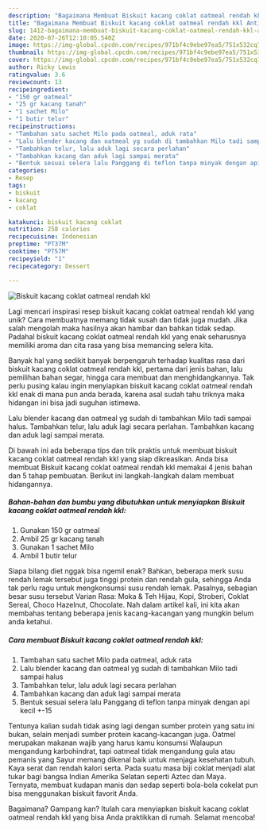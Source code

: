 ```yaml
---
description: "Bagaimana Membuat Biskuit kacang coklat oatmeal rendah kkl Anti Gagal"
title: "Bagaimana Membuat Biskuit kacang coklat oatmeal rendah kkl Anti Gagal"
slug: 1412-bagaimana-membuat-biskuit-kacang-coklat-oatmeal-rendah-kkl-anti-gagal
date: 2020-07-26T12:10:05.540Z
image: https://img-global.cpcdn.com/recipes/971bf4c9ebe97ea5/751x532cq70/biskuit-kacang-coklat-oatmeal-rendah-kkl-foto-resep-utama.jpg
thumbnail: https://img-global.cpcdn.com/recipes/971bf4c9ebe97ea5/751x532cq70/biskuit-kacang-coklat-oatmeal-rendah-kkl-foto-resep-utama.jpg
cover: https://img-global.cpcdn.com/recipes/971bf4c9ebe97ea5/751x532cq70/biskuit-kacang-coklat-oatmeal-rendah-kkl-foto-resep-utama.jpg
author: Ricky Lewis
ratingvalue: 3.6
reviewcount: 13
recipeingredient:
- "150 gr oatmeal"
- "25 gr kacang tanah"
- "1 sachet Milo"
- "1 butir telur"
recipeinstructions:
- "Tambahan satu sachet Milo pada oatmeal, aduk rata"
- "Lalu blender kacang dan oatmeal yg sudah di tambahkan Milo tadi sampai halus"
- "Tambahkan telur, lalu aduk lagi secara perlahan"
- "Tambahkan kacang dan aduk lagi sampai merata"
- "Bentuk sesuai selera lalu Panggang di teflon tanpa minyak dengan api kecil +-15"
categories:
- Resep
tags:
- biskuit
- kacang
- coklat

katakunci: biskuit kacang coklat 
nutrition: 258 calories
recipecuisine: Indonesian
preptime: "PT37M"
cooktime: "PT57M"
recipeyield: "1"
recipecategory: Dessert

---
```



![Biskuit kacang coklat oatmeal rendah kkl](https://img-global.cpcdn.com/recipes/971bf4c9ebe97ea5/751x532cq70/biskuit-kacang-coklat-oatmeal-rendah-kkl-foto-resep-utama.jpg)

Lagi mencari inspirasi resep biskuit kacang coklat oatmeal rendah kkl yang unik? Cara membuatnya memang tidak susah dan tidak juga mudah. Jika salah mengolah maka hasilnya akan hambar dan bahkan tidak sedap. Padahal biskuit kacang coklat oatmeal rendah kkl yang enak seharusnya memiliki aroma dan cita rasa yang bisa memancing selera kita.

Banyak hal yang sedikit banyak berpengaruh terhadap kualitas rasa dari biskuit kacang coklat oatmeal rendah kkl, pertama dari jenis bahan, lalu pemilihan bahan segar, hingga cara membuat dan menghidangkannya. Tak perlu pusing kalau ingin menyiapkan biskuit kacang coklat oatmeal rendah kkl enak di mana pun anda berada, karena asal sudah tahu triknya maka hidangan ini bisa jadi suguhan istimewa.

Lalu blender kacang dan oatmeal yg sudah di tambahkan Milo tadi sampai halus. Tambahkan telur, lalu aduk lagi secara perlahan. Tambahkan kacang dan aduk lagi sampai merata.


Di bawah ini ada beberapa tips dan trik praktis untuk membuat biskuit kacang coklat oatmeal rendah kkl yang siap dikreasikan. Anda bisa membuat Biskuit kacang coklat oatmeal rendah kkl memakai 4 jenis bahan dan 5 tahap pembuatan. Berikut ini langkah-langkah dalam membuat hidangannya.

<!--inarticleads1-->

##### Bahan-bahan dan bumbu yang dibutuhkan untuk menyiapkan Biskuit kacang coklat oatmeal rendah kkl:

1. Gunakan 150 gr oatmeal
1. Ambil 25 gr kacang tanah
1. Gunakan 1 sachet Milo
1. Ambil 1 butir telur


Siapa bilang diet nggak bisa ngemil enak? Bahkan, beberapa merk susu rendah lemak tersebut juga tinggi protein dan rendah gula, sehingga Anda tak perlu ragu untuk mengkonsumsi susu rendah lemak. Pasalnya, sebagian besar susu tersebut Varian Rasa: Moka &amp; Teh Hijau, Kopi, Stroberi, Coklat Sereal, Choco Hazelnut, Chocolate. Nah dalam artikel kali, ini kita akan membahas tentang beberapa jenis kacang-kacangan yang mungkin belum anda ketahui. 

<!--inarticleads2-->

##### Cara membuat Biskuit kacang coklat oatmeal rendah kkl:

1. Tambahan satu sachet Milo pada oatmeal, aduk rata
1. Lalu blender kacang dan oatmeal yg sudah di tambahkan Milo tadi sampai halus
1. Tambahkan telur, lalu aduk lagi secara perlahan
1. Tambahkan kacang dan aduk lagi sampai merata
1. Bentuk sesuai selera lalu Panggang di teflon tanpa minyak dengan api kecil +-15


Tentunya kalian sudah tidak asing lagi dengan sumber protein yang satu ini bukan, selain menjadi sumber protein kacang-kacangan juga. Oatmel merupakan makanan wajib yang harus kamu konsumsi Walaupun mengandung karbohindrat, tapi oatmeal tidak mengandung gula atau pemanis yang Sayur memang dikenal baik untuk menjaga kesehatan tubuh. Kaya serat dan rendah kalori serta. Pada suatu masa biji coklat menjadi alat tukar bagi bangsa Indian Amerika Selatan seperti Aztec dan Maya. Ternyata, membuat kudapan manis dan sedap seperti bola-bola cokelat pun bisa menggunakan biskuit favorit Anda. 

Bagaimana? Gampang kan? Itulah cara menyiapkan biskuit kacang coklat oatmeal rendah kkl yang bisa Anda praktikkan di rumah. Selamat mencoba!
